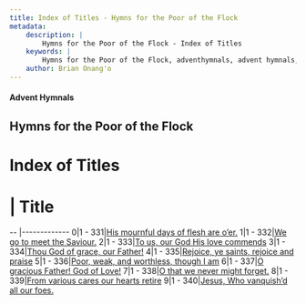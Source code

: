 ```yaml
---
title: Index of Titles - Hymns for the Poor of the Flock
metadata:
    description: |
        Hymns for the Poor of the Flock - Index of Titles
    keywords: |
        Hymns for the Poor of the Flock, adventhymnals, advent hymnals, index
    author: Brian Onang'o
---
```


#### Advent Hymnals

## Hymns for the Poor of the Flock

# Index of Titles
# | Title                        
-- |-------------
0|1 - 331|[His mournful days of flesh are o’er.](/301-400/331-340/01.His-mournful-days-of-flesh-are-o’er)
1|1 - 332|[We go to meet the Saviour.](/301-400/331-340/02.We-go-to-meet-the-Saviour)
2|1 - 333|[To us, our God His love commends](/301-400/331-340/03.To-us,-our-God-His-love-commends)
3|1 - 334|[Thou God of grace, our Father!](/301-400/331-340/04.Thou-God-of-grace,-our-Father!)
4|1 - 335|[Rejoice, ye saints, rejoice and praise](/301-400/331-340/05.Rejoice,-ye-saints,-rejoice-and-praise)
5|1 - 336|[Poor, weak, and worthless, though I am](/301-400/331-340/06.Poor,-weak,-and-worthless,-though-I-am)
6|1 - 337|[O gracious Father! God of Love!](/301-400/331-340/07.O-gracious-Father!-God-of-Love!)
7|1 - 338|[O that we never might forget.](/301-400/331-340/08.O-that-we-never-might-forget)
8|1 - 339|[From various cares our hearts retire](/301-400/331-340/09.From-various-cares-our-hearts-retire)
9|1 - 340|[Jesus, Who vanquish’d all our foes.](/301-400/331-340/10.Jesus,-Who-vanquish’d-all-our-foes)